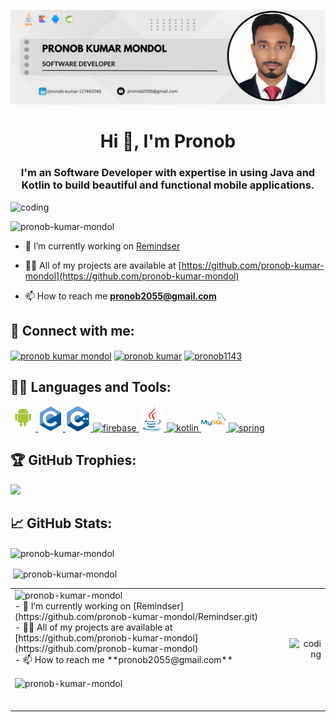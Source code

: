 ![logo](https://github.com/pronob-kumar-mondol/pronob-kumar-mondol/blob/main/Purple%20White%20Marketing%20Manager%20Modern%20Profile%20LinkedIn%20Article%20Cover%20Image.png)

<h1 align="center">Hi 👋, I'm Pronob</h1>
<h3 align="center">I'm an Software Developer with expertise in using Java and Kotlin to build beautiful and functional mobile applications.</h3>

<div>
<div float="right">
    <img alt="coding" width="200" src="https://tenor.com/view/coding-gif-13839287635814292878.gif">
</div>

<div float="left">
<p align="left"> <img src="https://komarev.com/ghpvc/?username=pronob-kumar-mondol&label=Profile%20views&color=0e75b6&style=flat" alt="pronob-kumar-mondol" /> </p>

- 🔭 I’m currently working on [Remindser](https://github.com/pronob-kumar-mondol/Remindser.git)

- 👨‍💻 All of my projects are available at [https://github.com/pronob-kumar-mondol](https://github.com/pronob-kumar-mondol)

- 📫 How to reach me **pronob2055@gmail.com**
</div>
</div>

## 🤝 Connect with me:
<p align="left">
<a href="https://linkedin.com/in/pronob kumar mondol" target="blank"><img align="center" src="https://raw.githubusercontent.com/rahuldkjain/github-profile-readme-generator/master/src/images/icons/Social/linked-in-alt.svg" alt="pronob kumar mondol" height="30" width="40" /></a>
<a href="https://fb.com/pronob kumar" target="blank"><img align="center" src="https://raw.githubusercontent.com/rahuldkjain/github-profile-readme-generator/master/src/images/icons/Social/facebook.svg" alt="pronob kumar" height="30" width="40" /></a>
<a href="https://www.leetcode.com/pronob1143" target="blank"><img align="center" src="https://raw.githubusercontent.com/rahuldkjain/github-profile-readme-generator/master/src/images/icons/Social/leet-code.svg" alt="pronob1143" height="30" width="40" /></a>
</p>

## 👨‍💻 Languages and Tools:
<p align="left"> <a href="https://developer.android.com" target="_blank" rel="noreferrer"> <img src="https://raw.githubusercontent.com/devicons/devicon/master/icons/android/android-original-wordmark.svg" alt="android" width="40" height="40"/> </a> <a href="https://www.cprogramming.com/" target="_blank" rel="noreferrer"> <img src="https://raw.githubusercontent.com/devicons/devicon/master/icons/c/c-original.svg" alt="c" width="40" height="40"/> </a> <a href="https://www.w3schools.com/cpp/" target="_blank" rel="noreferrer"> <img src="https://raw.githubusercontent.com/devicons/devicon/master/icons/cplusplus/cplusplus-original.svg" alt="cplusplus" width="40" height="40"/> </a> <a href="https://firebase.google.com/" target="_blank" rel="noreferrer"> <img src="https://www.vectorlogo.zone/logos/firebase/firebase-icon.svg" alt="firebase" width="40" height="40"/> </a> <a href="https://www.java.com" target="_blank" rel="noreferrer"> <img src="https://raw.githubusercontent.com/devicons/devicon/master/icons/java/java-original.svg" alt="java" width="40" height="40"/> </a> <a href="https://kotlinlang.org" target="_blank" rel="noreferrer"> <img src="https://www.vectorlogo.zone/logos/kotlinlang/kotlinlang-icon.svg" alt="kotlin" width="40" height="40"/> </a> <a href="https://www.mysql.com/" target="_blank" rel="noreferrer"> <img src="https://raw.githubusercontent.com/devicons/devicon/master/icons/mysql/mysql-original-wordmark.svg" alt="mysql" width="40" height="40"/> </a> <a href="https://spring.io/" target="_blank" rel="noreferrer"> <img src="https://www.vectorlogo.zone/logos/springio/springio-icon.svg" alt="spring" width="40" height="40"/> </a> </p>

## 🏆 GitHub Trophies:
![](https://github-profile-trophy.vercel.app/?username=pronob-kumar-mondol&theme=dracula&no-frame=false&no-bg=false&margin-w=4)

## 📈 GitHub Stats:
<p><img align="center" src="https://github-readme-stats.vercel.app/api/top-langs?username=pronob-kumar-mondol&show_icons=true&locale=en&layout=compact" alt="pronob-kumar-mondol" /></p>

<p>&nbsp;<img align="center" src="https://github-readme-stats.vercel.app/api?username=pronob-kumar-mondol&show_icons=true&locale=en" alt="pronob-kumar-mondol" /></p>












<table>
<tr>
<td>
    <img src="https://komarev.com/ghpvc/?username=pronob-kumar-mondol&label=Profile%20views&color=0e75b6&style=flat" alt="pronob-kumar-mondol" /> <br>
    - 🔭 I’m currently working on [Remindser](https://github.com/pronob-kumar-mondol/Remindser.git) <br>
    - 👨‍💻 All of my projects are available at [https://github.com/pronob-kumar-mondol](https://github.com/pronob-kumar-mondol) <br>
    - 📫 How to reach me **pronob2055@gmail.com** <br>
    <p><img align="center" src="https://github-readme-streak-stats.herokuapp.com/?user=pronob-kumar-mondol&" alt="pronob-kumar-mondol" /></p> <br>
</td>
<td align="right">
     <img alt="coding" width="200" src="https://tenor.com/view/coding-gif-13839287635814292878.gif">
</td>
</tr>
</table>
